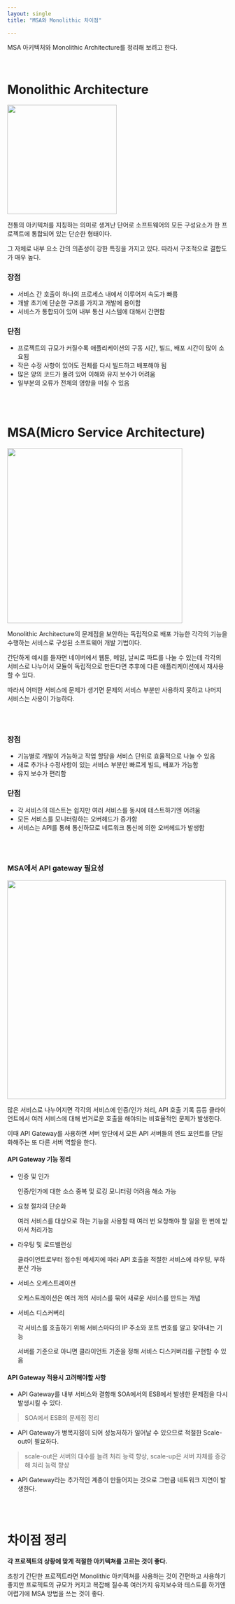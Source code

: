 ```yaml
---
layout: single
title: "MSA와 Monolithic 차이점"

---
```


MSA 아키텍처와 Monolithic Architecture를 정리해 보려고 한다.

<br/>

# Monolithic Architecture

<img src= "https://user-images.githubusercontent.com/58356031/147543737-d5e65198-adc1-4589-8a2e-6b6e1ca793e0.png" width="250">
<!-- 이미지 넣을 곳-->

전통의 아키텍처를 지칭하는 의미로 생겨난 단어로 소프트웨어의 모든 구성요소가 한 프로젝트에 통합되어 있는 단순한 형태이다.

그 자체로 내부 요소 간의 의존성이 강한 특징을 가지고 있다. 따라서 구조적으로 결합도가 매우 높다.



### 장점

- 서비스 간 호출이 하나의 프로세스 내에서 이루어져 속도가 빠름
- 개발 초기에 단순한 구조를 가지고 개발에 용이함
- 서비스가 통합되어 있어 내부 통신 시스템에 대해서 간편함

### 단점

- 프로젝트의 규모가 커질수록 애플리케이션의 구동 시간, 빌드, 배포 시간이 많이 소요됨
- 작은 수정 사항이 있어도 전체를 다시 빌드하고 배포해야 됨
- 많은 양의 코드가 몰려 있어 이해와 유지 보수가 어려움
- 일부분의 오류가 전체의 영향을 미칠 수 있음

<br/>
<br/>

# MSA(Micro Service Architecture)

<img src= "https://user-images.githubusercontent.com/58356031/147543826-2c75608a-936a-443c-aaab-ad0d4899b7ac.png" width="400">

Monolithic Architecture의 문제점을 보안하는 독립적으로 배포 가능한 각각의 기능을 수행하는 서비스로 구성된 소프트웨어 개발 기법이다.

간단하게 예시를 들자면 네이버에서 웹툰, 메일, 날씨로 파트를 나눌 수 있는데 각각의 서비스로 나누어서 모듈이 독립적으로 만든다면 추후에 다른 애플리케이션에서 재사용할 수 있다.

따라서 어떠한 서비스에 문제가 생기면 문제의 서비스 부분만 사용하지 못하고 나머지 서비스는 사용이 가능하다.

<br/>
<br/>

### 장점

- 기능별로 개발이 가능하고 작업 할당을 서비스 단위로 효율적으로 나눌 수 있음
- 새로 추가나 수정사항이 있는 서비스 부분만 빠르게 빌드, 배포가 가능함
- 유지 보수가 편리함

### 단점

- 각 서비스의 테스트는 쉽지만 여러 서비스를 동시에 테스트하기엔 어려움 
- 모든 서비스를 모니터링하는 오버헤드가 증가함
- 서비스는 API를 통해 통신하므로 네트워크 통신에 의한 오버헤드가 발생함

<br/>
<br/>

### MSA에서 API gateway 필요성

<img src= "https://user-images.githubusercontent.com/58356031/147544267-e164072d-51f1-4758-9143-3e45ff160130.png" width="500">

많은 서비스로 나누어지면 각각의 서비스에 인증/인가 처리, API 호출 기록 등등 클라이언트에서 여러 서비스에 대해 번거로운 호출을 해야되는 비효율적인 문제가 발생한다.

이때 API Gateway를 사용하면 서버 앞단에서 모든 API 서버들의 엔드 포인트를 단일화해주는 또 다른 서버 역할을 한다.

#### API Gateway 기능 정리

- 인증 및 인가
  
    인증/인가에 대한 소스 중복 및 로깅 모니터링 어려움 해소 가능

- 요청 절차의 단순화
  
    여러 서비스를 대상으로 하는 기능을 사용할 때 여러 번 요청해야 할 일을 한 번에 받아서 처리가능
  
- 라우팅 및 로드밸런싱
  
    클라이언트로부터 접수된 메세지에 따라 API 호출을 적절한 서비스에 라우팅, 부하 분산 가능

- 서비스 오케스트레이션
  
    오케스트레이션은 여러 개의 서비스를 묶어 새로운 서비스를 만드는 개념

- 서비스 디스커버리

    각 서비스를 호출하기 위해 서비스마다의 IP 주소와 포트 번호를 알고 찾아내는 기능

    서버를 기준으로 아니면 클라이언트 기준을 정해 서비스 디스커버리를 구현할 수 있음    

#### API Gateway 적용시 고려해야할 사항
- API Gateway를 내부 서비스와 결합해 SOA에서의 ESB에서 발생한 문제점을 다시 발생시킬 수 있다.
 > SOA에서 ESB의 문제점 정리

- API Gateway가 병목지점이 되어 성능저하가 일어날 수 있으므로 적절한 Scale-out이 필요하다.
> scale-out은 서버의 대수를 늘려 처리 능력 향상, scale-up은 서버 자체를 증강해 처리 능력 향상
- API Gateway라는 추가적인 계층이 만들어지는 것으로 그만큼 네트워크 지연이 발생한다.

<br/>
<br/>

# 차이점 정리

**각 프로젝트의 상황에 맞게 적절한 아키텍쳐를 고르는 것이 좋다.**

초창기 간단한 프로젝트라면 Monolithic 아키텍쳐를 사용하는 것이 간편하고 사용하기 좋지만
프로젝트의 규모가 커지고 복잡해 질수록 여러가지 유지보수와 테스트를 하기엔 어렵기에 MSA 방법을 쓰는 것이 좋다.
